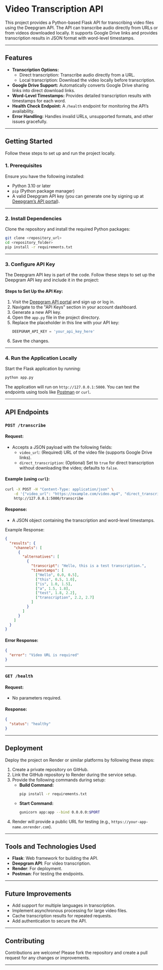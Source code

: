 # Video Transcription API

This project provides a Python-based Flask API for transcribing video files using the Deepgram API. The API can transcribe audio directly from URLs or from videos downloaded locally. It supports Google Drive links and provides transcription results in JSON format with word-level timestamps.

---

## Features
- **Transcription Options:**
  - Direct transcription: Transcribe audio directly from a URL.
  - Local transcription: Download the video locally before transcription.
- **Google Drive Support:** Automatically converts Google Drive sharing links into direct download links.
- **Word-Level Timestamps:** Provides detailed transcription results with timestamps for each word.
- **Health Check Endpoint:** A `/health` endpoint for monitoring the API’s availability.
- **Error Handling:** Handles invalid URLs, unsupported formats, and other issues gracefully.

---

## Getting Started

Follow these steps to set up and run the project locally.

### 1. Prerequisites

Ensure you have the following installed:
- Python 3.10 or later
- `pip` (Python package manager)
- A valid Deepgram API key (you can generate one by signing up at [Deepgram’s API portal](https://deepgram.com/)).

---

### 2. Install Dependencies

Clone the repository and install the required Python packages:

```bash
git clone <repository_url>
cd <repository_folder>
pip install -r requirements.txt
```

---

### 3. Configure API Key

The Deepgram API key is part of the code. Follow these steps to set up the Deepgram API key and include it in the project:

#### Steps to Set Up the API Key:
1. Visit the [Deepgram API portal](https://deepgram.com/) and sign up or log in.
2. Navigate to the "API Keys" section in your account dashboard.
3. Generate a new API key.
4. Open the `app.py` file in the project directory.
5. Replace the placeholder in this line with your API key:
   ```python
   DEEPGRAM_API_KEY = 'your_api_key_here'
   ```
6. Save the changes.

---

### 4. Run the Application Locally

Start the Flask application by running:

```bash
python app.py
```

The application will run on `http://127.0.0.1:5000`. You can test the endpoints using tools like [Postman](https://www.postman.com/) or `curl`.

---

## API Endpoints

### `POST /transcribe`

#### Request:
- Accepts a JSON payload with the following fields:
  - `video_url`: (Required) URL of the video file (supports Google Drive links).
  - `direct_transcription`: (Optional) Set to `true` for direct transcription without downloading the video; defaults to `false`.

#### Example (using `curl`):
```bash
curl -X POST -H "Content-Type: application/json" \
    -d '{"video_url": "https://example.com/video.mp4", "direct_transcription": true}' \
    http://127.0.0.1:5000/transcribe
```

#### Response:
- A JSON object containing the transcription and word-level timestamps.

Example Response:
```json
{
  "results": {
    "channels": [
      {
        "alternatives": [
          {
            "transcript": "Hello, this is a test transcription.",
            "timestamps": [
              ["Hello", 0.0, 0.5],
              ["this", 0.5, 1.0],
              ["is", 1.0, 1.5],
              ["a", 1.5, 1.8],
              ["test", 1.8, 2.2],
              ["transcription", 2.2, 2.7]
            ]
          }
        ]
      }
    ]
  }
}
```

#### Error Response:
```json
{
  "error": "Video URL is required"
}
```

---

### `GET /health`

#### Request:
- No parameters required.

#### Response:
```json
{
  "status": "healthy"
}
```

---

## Deployment

Deploy the project on Render or similar platforms by following these steps:

1. Create a private repository on GitHub.
2. Link the GitHub repository to Render during the service setup.
3. Provide the following commands during setup:
   - **Build Command:**
     ```bash
     pip install -r requirements.txt
     ```
   - **Start Command:**
     ```bash
     gunicorn app:app --bind 0.0.0.0:$PORT
     ```
4. Render will provide a public URL for testing (e.g., `https://your-app-name.onrender.com`).

---

## Tools and Technologies Used
- **Flask**: Web framework for building the API.
- **Deepgram API**: For video transcription.
- **Render**: For deployment.
- **Postman**: For testing the endpoints.

---

## Future Improvements
- Add support for multiple languages in transcription.
- Implement asynchronous processing for large video files.
- Cache transcription results for repeated requests.
- Add authentication to secure the API.

---

## Contributing

Contributions are welcome! Please fork the repository and create a pull request for any changes or improvements.

---

